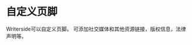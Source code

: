 # 自定义页脚

Writerside可以自定义页脚。 可添加社交媒体和其他资源链接，版权信息，法律声明等。





<!-- 
https://www.jetbrains.com/help/writerside/customize-the-footer.html
-->